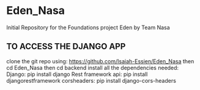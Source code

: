 # Eden_Nasa
Initial Repository for the Foundations project Eden by Team Nasa

## TO ACCESS THE DJANGO APP
clone the git repo using: https://github.com/Isaiah-Essien/Eden_Nasa
then cd Eden_Nasa
then cd backend 
install all the dependencies needed:
Django: pip install django
Rest framework api: pip install djangorestframework
corsheaders: pip install django-cors-headers



